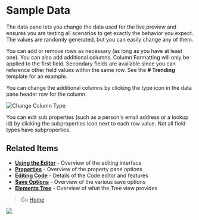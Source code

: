 # Sample Data

The data pane lets you change the data used for the live preview and ensures you are testing all scenarios to get exactly the behavior you expect. The values are randomly generated, but you can easily change any of them.

You can add or remove rows as necessary (as long as you have at least one). You can also add additional columns. Column Formatting will only be applied to the first field. Secondary fields are available since you can reference other field values within the same row. See the **# Trending** template for an example.

You can change the additional columns by clicking the type icon in the data pane header row for the column.

![Change Column Type](../assets/DataColumnType.png)

You can edit sub properties (such as a person's email address or a lookup id) by clicking the subproperties icon next to each row value. Not all field types have subproperties.

## Related Items

- **[Using the Editor](./index.md)** - Overview of the editing interface
- **[Properties](./properties.md)** - Overview of the property pane options
- **[Editing Code](./code-editor.md)** - Details of the Code editor and features
- **[Save Options](./saving.md)** - Overview of the various save options
- **[Elements Tree](./tree.md)** - Overview of what the Tree view provides

> Go [Home](../index.md)

![](https://pnptelemetry.azurewebsites.net/sp-dev-solutions/solutions/ColumnFormatter/wiki/Editor/SampleData)